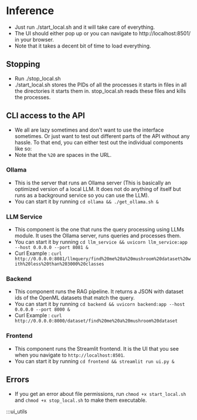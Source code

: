 # Inference
- Just run ./start_local.sh and it will take care of everything.
- The UI should either pop up or you can navigate to http://localhost:8501/ in your browser.
- Note that it takes a decent bit of time to load everything. 

## Stopping
- Run ./stop_local.sh
- ./start_local.sh stores the PIDs of all the processes it starts in files in all the directories it starts them in. stop_local.sh reads these files and kills the processes.

## CLI access to the API
- We all are lazy sometimes and don't want to use the interface sometimes. Or just want to test out different parts of the API without any hassle. To that end, you can either test out the individual components like so: 
- Note that the `%20` are spaces in the URL. 

### Ollama
- This is the server that runs an Ollama server (This is basically an optimized version of a local LLM. It does not do anything of itself but runs as a background service so you can use the LLM). 
- You can start it by running `cd ollama && ./get_ollama.sh &`

### LLM Service
- This component is the one that runs the query processing using LLMs module. It uses the Ollama server, runs queries and processes them. 
- You can start it by running `cd llm_service && uvicorn llm_service:app --host 0.0.0.0 --port 8081 &`
- Curl Example : `curl http://0.0.0.0:8081/llmquery/find%20me%20a%20mushroom%20dataset%20with%20less%20than%203000%20classes`

### Backend
- This component runs the RAG pipeline. It returns a JSON with dataset ids of the OpenML datasets that match the query.
- You can start it by running `cd backend && uvicorn backend:app --host 0.0.0.0 --port 8000 &`
- Curl Example : `curl http://0.0.0.0:8000/dataset/find%20me%20a%20mushroom%20dataset`

### Frontend
- This component runs the Streamlit frontend. It is the UI that you see when you navigate to `http://localhost:8501`.
- You can start it by running `cd frontend && streamlit run ui.py &`

## Errors
- If you get an error about file permissions, run `chmod +x start_local.sh` and `chmod +x stop_local.sh` to make them executable.

:::ui_utils